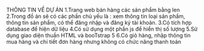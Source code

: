 THÔNG TIN VỀ DỰ ÁN
1.Trang web bán hàng các sản phẩm bằng len
2.Trong đồ án sẽ có các phần chủ yếu là : xem thông tin loại sản phẩm, thông tin sản phẩm, có thể đăng nhập và đăng ký tài khoản.
3.Có tích hợp database để hiện dữ liệu
4.Có sử dụng một phần js để hiển thị số lượng
5.Sử dụng giao diện thuần HTML và booTstrap 5
6.Có giỏ hàng, nhập thông tin mua hàng và chi tiết đơn hàng nhưng không có chức năng thanh toán
